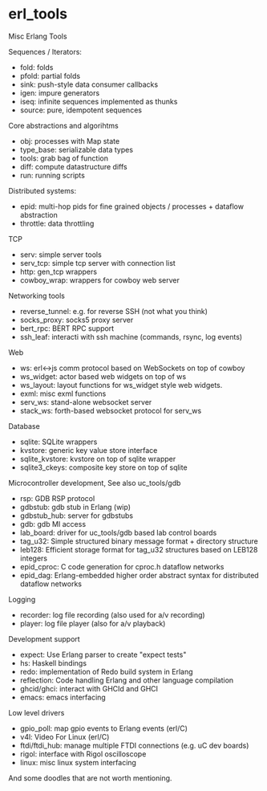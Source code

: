 erl_tools
=========

Misc Erlang Tools

Sequences / Iterators:

* fold:       folds
* pfold:      partial folds
* sink:       push-style data consumer callbacks
* igen:       impure generators
* iseq:       infinite sequences implemented as thunks
* source:     pure, idempotent sequences


Core abstractions and algorihtms

* obj:        processes with Map state
* type_base:  serializable data types
* tools:      grab bag of function
* diff:       compute datastructure diffs
* run:        running scripts


Distributed systems:

* epid:       multi-hop pids for fine grained objects / processes + dataflow abstraction
* throttle:   data throttling

TCP

* serv:         simple server tools
* serv_tcp:     simple tcp server with connection list
* http:         gen_tcp wrappers
* cowboy_wrap:  wrappers for cowboy web server

Networking tools

* reverse_tunnel: e.g. for reverse SSH (not what you think)
* socks_proxy:    socks5 proxy server
* bert_rpc:       BERT RPC support
* ssh_leaf:       interacti with ssh machine (commands, rsync, log events)

Web

* ws:         erl<->js comm protocol based on WebSockets on top of cowboy
* ws_widget:  actor based web widgets on top of ws
* ws_layout:  layout functions for ws_widget style web widgets.
* exml:       misc exml functions
* serv_ws:    stand-alone websocket server
* stack_ws:   forth-based websocket protocol for serv_ws

Database

* sqlite:          SQLite wrappers
* kvstore:         generic key value store interface
* sqlite_kvstore:  kvstore on top of sqlite wrapper
* sqlite3_ckeys:   composite key store on top of sqlite


Microcontroller development, See also uc_tools/gdb

* rsp:         GDB RSP protocol
* gdbstub:     gdb stub in Erlang (wip)
* gdbstub_hub: server for gdbstubs
* gdb:         gdb MI access
* lab_board:   driver for uc_tools/gdb based lab control boards
* tag_u32:     Simple structured binary message format + directory structure
* leb128:      Efficient storage format for tag_u32 structures based on LEB128 integers
* epid_cproc:  C code generation for cproc.h dataflow networks
* epid_dag:    Erlang-embedded higher order abstract syntax for distributed dataflow networks

Logging

* recorder:   log file recording (also used for a/v recording)
* player:     log file player (also for a/v playback)

Development support

* expect:      Use Erlang parser to create "expect tests"
* hs:          Haskell bindings
* redo:        implementation of Redo build system in Erlang
* reflection:  Code handling Erlang and other language compilation
* ghcid/ghci:  interact with GHCId and GHCI
* emacs:       emacs interfacing

Low level drivers

* gpio_poll:      map gpio events to Erlang events (erl/C)
* v4l:            Video For Linux (erl/C)
* ftdi/ftdi_hub:  manage multiple FTDI connections (e.g. uC dev boards)
* rigol:          interface with Rigol oscilloscope
* linux:          misc linux system interfacing




And some doodles that are not worth mentioning.


